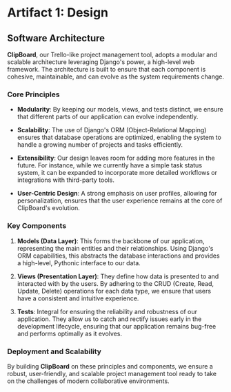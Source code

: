 # Artifact 1: Design

## Software Architecture

**ClipBoard**, our Trello-like project management tool, adopts a modular and scalable architecture leveraging Django's power, a high-level web framework. The architecture is built to ensure that each component is cohesive, maintainable, and can evolve as the system requirements change.

### Core Principles

- **Modularity**: By keeping our models, views, and tests distinct, we ensure that different parts of our application can evolve independently.
  
- **Scalability**: The use of Django's ORM (Object-Relational Mapping) ensures that database operations are optimized, enabling the system to handle a growing number of projects and tasks efficiently.
  
- **Extensibility**: Our design leaves room for adding more features in the future. For instance, while we currently have a simple task status system, it can be expanded to incorporate more detailed workflows or integrations with third-party tools.

- **User-Centric Design**: A strong emphasis on user profiles, allowing for personalization, ensures that the user experience remains at the core of ClipBoard's evolution.

### Key Components

1. **Models (Data Layer)**: This forms the backbone of our application, representing the main entities and their relationships. Using Django's ORM capabilities, this abstracts the database interactions and provides a high-level, Pythonic interface to our data.

2. **Views (Presentation Layer)**: They define how data is presented to and interacted with by the users. By adhering to the CRUD (Create, Read, Update, Delete) operations for each data type, we ensure that users have a consistent and intuitive experience.

3. **Tests**: Integral for ensuring the reliability and robustness of our application. They allow us to catch and rectify issues early in the development lifecycle, ensuring that our application remains bug-free and performs optimally as it evolves.

### Deployment and Scalability

By building **ClipBoard** on these principles and components, we ensure a robust, user-friendly, and scalable project management tool ready to take on the challenges of modern collaborative environments.
